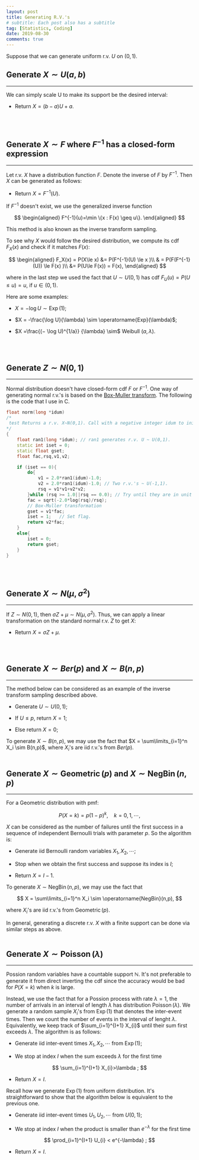 ```yaml
---
layout: post
title: Generating R.V.'s
# subtitle: Each post also has a subtitle
tag: [Statistics, Coding]
date: 2019-08-30
comments: true
---
```


Suppose that we can generate uniform r.v. $U$ on $(0,1)$.

## Generate $X\sim U(a,b)$
---
We can simply scale U to make its support be the desired interval:
- Return $X = (b-a)U+a$.
<br/>
<br/>

## Generate $X\sim F$ where $F^{-1}$ has a closed-form expression
---
Let r.v. $X$ have a distribution function $F$. Denote the inverse of $F$
by $F^{-1}$. Then $X$ can be generated as follows:

- Return $X = F^{-1}(U)$.

If $F^{-1}$ doesn't exist,  we use the generalized inverse function

$$
\begin{aligned}
F^{-1}(u)=\min \{x : F(x) \geq u\}.
\end{aligned}
$$

This method is also known as the inverse transform sampling.

To see why $X$ would follow the desired distribution, we compute its cdf $F_X(x)$ and check if it matches $F(x)$:

$$
\begin{aligned}
F_X(x) = P(X\le x) &= P(F^{-1}(U) \le x )\\
& = P(F(F^{-1}(U)) \le F(x) )\\
&= P(U\le F(x)) = F(x),
\end{aligned}
$$

where in the last step we used the fact that $U\sim U(0,1)$ has cdf $F_U(u) = P(U\le u) = u,$ if $u\in (0,1)$.

Here are some examples:
- $X = -\log U \sim \operatorname{Exp}(1)$;

- $X = -\frac{\log U}{\lambda} \sim \operatorname{Exp}(\lambda)$;

- $X =\frac{(− \log U)^{1/a}} {\lambda} \sim$ Weibull $(a, \lambda)$.
<br/>
<br/>

## Generate $Z\sim N(0,1)$
---
Normal distribution doesn't have closed-form cdf $F$ or $F^{-1}$. One way of generating normal r.v.'s is based on the [Box-Muller transform](https://en.wikipedia.org/wiki/Box%E2%80%93Muller_transform). The following is the code that I use in C.

```CPP
float norm(long *idum)
/*
 test Returns a r.v. X~N(0,1). Call with a negative integer idum to initialize.
*/
{
    float ran1(long *idum); // ran1 generates r.v. U ~ U(0,1).
    static int iset = 0;
    static float gset;
    float fac,rsq,v1,v2;

    if (iset == 0){
        do{
            v1 = 2.0*ran1(idum)-1.0;
            v2 = 2.0*ran1(idum)-1.0; // Two r.v.'s ~ U(-1,1).
            rsq = v1*v1+v2*v2;
        }while (rsq >= 1.0||rsq == 0.0); // Try until they are in unit circle.
        fac = sqrt(-2.0*log(rsq)/rsq);
        // Box-Muller transformation
        gset = v1*fac;
        iset = 1;   // Set flag.
        return v2*fac;
    }
    else{
        iset = 0;
        return gset;
    }
}
```
<br/>
<br/>

## Generate $X\sim N(\mu,\sigma^2)$
---

If $Z\sim N(0,1)$, then $\sigma Z+\mu \sim N(\mu, \sigma^2)$. Thus, we can apply a linear transformation on the standard normal r.v. $Z$ to get $X$:
- Return $X = \sigma Z+\mu$.
<br/>
<br/>

## Generate $X\sim Ber(p)$ and $X\sim B(n,p)$
---

The method below can be considered as an example of the inverse transform sampling described above.
- Generate $U \sim U(0,1)$;

- If $U\le p$, return $X = 1$;

- Else return $X = 0$;

To generate $X\sim B(n,p)$, we may use the fact that $X = \sum\limits_{i=1}^n X_i \sim B(n,p)$, where $X_i$'s are iid r.v.'s from $Ber(p)$.
<br/>
<br/>

## Generate $X\sim \operatorname{Geometric}(p)$ and $X\sim \operatorname{NegBin}(n,p)$
---

For a Geometric distribution with pmf:

$$
P(X = k) = p(1-p)^{k},~~~~k = 0, 1,\cdots,
$$

$X$ can be considered as the number of failures until the first success in a sequence of independent Bernoulli trials with parameter $p$. So the algorithm is:

- Generate iid Bernoulli random variables $X_{1}, X_{2},\cdots$;

- Stop when we obtain the first success and suppose its index is $I$;

- Return $X = I-1$.

To generate $X\sim \operatorname{NegBin}(n,p)$, we may use the fact that

$$
X = \sum\limits_{i=1}^n X_i \sim \operatorname{NegBin}(n,p),
$$

where $X_i$'s are iid r.v.'s from $\operatorname{Geometric}(p)$.

In general, generating a discrete r.v. $X$ with a finite support can be done via similar steps as above.
<br/>
<br/>
## Generate $X\sim \operatorname{Poisson}(\lambda)$
---

Possion random variables have a countable support $\mathbb{N}$. It's not preferable to generate it from direct inverting the cdf since the accuracy would be bad for $P(X=k)$ when $k$ is large.

Instead, we use the fact that for a Possion process with rate $\lambda = 1$, the number of arrivals in an interval of length $\lambda$ has distribution $\operatorname{Poisson}(\lambda)$.
We generate a random sample $X_i$'s from $\operatorname{Exp}(1)$ that denotes the inter-event times. Then we count the number of events in the interval of lenght $\lambda$. Equivalently, we keep track of $\sum_{i=1}^{I+1} X_{i}$ until their sum first exceeds $\lambda$. The algorithm is as follows:

- Generate iid inter-event times $X_{1}, X_{2}, \cdots$ from $\operatorname{Exp}(1)$;

- We stop at index $I$ when the sum exceeds $\lambda$ for the first time

$$
\sum_{i=1}^{I+1} X_{i}>\lambda ;
$$

- Return $X=I$.

Recall how we generate $\operatorname{Exp}(1)$ from uniform distribution. It's straightforward to show that the algorithm below is equivalent to the previous one.

- Generate iid inter-event times $U_{1}, U_{2}, \cdots$ from $U(0,1)$;

- We stop at index $I$ when the product is smaller than $e^{-\lambda}$ for the first time

$$
\prod_{i=1}^{I+1} U_{i} < e^{-\lambda} ;
$$

- Return $X=I$.
